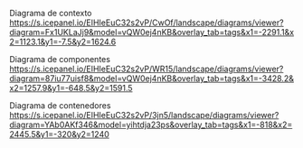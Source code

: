 Diagrama de contexto 
https://s.icepanel.io/EIHIeEuC32s2vP/CwOf/landscape/diagrams/viewer?diagram=Fx1UKLaJj9&model=vQW0ej4nKB&overlay_tab=tags&x1=-2291.1&x2=1123.1&y1=-7.5&y2=1624.6


Diagrama de componentes
https://s.icepanel.io/EIHIeEuC32s2vP/WR15/landscape/diagrams/viewer?diagram=87iu77uisf8&model=vQW0ej4nKB&overlay_tab=tags&x1=-3428.2&x2=1257.9&y1=-648.5&y2=1591.5




Diagrama de contenedores
https://s.icepanel.io/EIHIeEuC32s2vP/3jn5/landscape/diagrams/viewer?diagram=YAb0AKf346&model=yihtdja23ps&overlay_tab=tags&x1=-818&x2=2445.5&y1=-320&y2=1240
